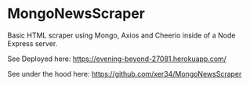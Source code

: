 # MongoNewsScraper

Basic HTML scraper using Mongo, Axios and Cheerio inside of a Node Express server.

See Deployed here: https://evening-beyond-27081.herokuapp.com/

See under the hood here: https://github.com/xer34/MongoNewsScraper
